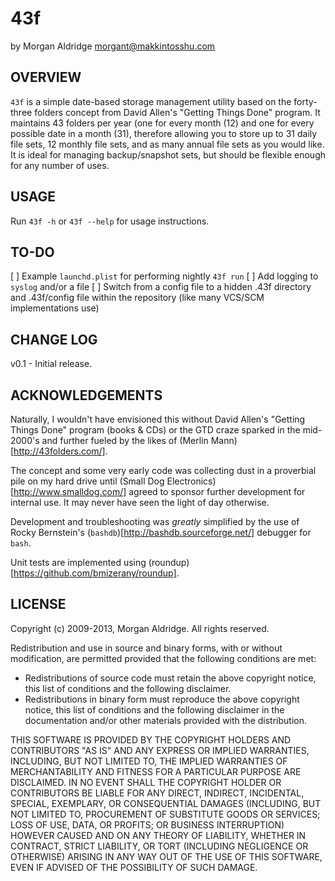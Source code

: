 43f
===

by Morgan Aldridge <morgant@makkintosshu.com>

OVERVIEW
--------

`43f` is a simple date-based storage management utility based on the forty-three
folders concept from David Allen's "Getting Things Done" program. It maintains 
43 folders per year (one for every month (12) and one for every possible date in
a month (31), therefore allowing you to store up to 31 daily file sets, 12 
monthly file sets, and as many annual file sets as you would like. It is ideal 
for managing backup/snapshot sets, but should be flexible enough for any number 
of uses.

USAGE
-----

Run `43f -h` or `43f --help` for usage instructions.

TO-DO
-----

[ ] Example `launchd.plist` for performing nightly `43f run`
[ ] Add logging to `syslog` and/or a file
[ ] Switch from a config file to a hidden .43f directory and .43f/config file
      within the repository (like many VCS/SCM implementations use)

CHANGE LOG
----------

v0.1 - Initial release.

ACKNOWLEDGEMENTS
----------------

Naturally, I wouldn't have envisioned this without David Allen's "Getting Things
Done" program (books & CDs) or the GTD craze sparked in the mid-2000's and
further fueled by the likes of (Merlin Mann)[http://43folders.com/].

The concept and some very early code was collecting dust in a proverbial pile 
on my hard drive until (Small Dog Electronics)[http://www.smalldog.com/] 
agreed to sponsor further development for internal use. It may never have seen
the light of day otherwise.

Development and troubleshooting was _greatly_ simplified by the use of Rocky 
Bernstein's (`bashdb`)[http://bashdb.sourceforge.net/] debugger for `bash`.

Unit tests are implemented using (roundup)[https://github.com/bmizerany/roundup].

LICENSE
-------

Copyright (c) 2009-2013, Morgan Aldridge. All rights reserved.

Redistribution and use in source and binary forms, with or without 
modification, are permitted provided that the following conditions are met:

- Redistributions of source code must retain the above copyright notice, this 
  list of conditions and the following disclaimer.
- Redistributions in binary form must reproduce the above copyright notice, 
  this list of conditions and the following disclaimer in the documentation 
  and/or other materials provided with the distribution.

THIS SOFTWARE IS PROVIDED BY THE COPYRIGHT HOLDERS AND CONTRIBUTORS "AS IS" 
AND ANY EXPRESS OR IMPLIED WARRANTIES, INCLUDING, BUT NOT LIMITED TO, THE 
IMPLIED WARRANTIES OF MERCHANTABILITY AND FITNESS FOR A PARTICULAR PURPOSE ARE
DISCLAIMED. IN NO EVENT SHALL THE COPYRIGHT HOLDER OR CONTRIBUTORS BE LIABLE 
FOR ANY DIRECT, INDIRECT, INCIDENTAL, SPECIAL, EXEMPLARY, OR CONSEQUENTIAL 
DAMAGES (INCLUDING, BUT NOT LIMITED TO, PROCUREMENT OF SUBSTITUTE GOODS OR 
SERVICES; LOSS OF USE, DATA, OR PROFITS; OR BUSINESS INTERRUPTION) HOWEVER 
CAUSED AND ON ANY THEORY OF LIABILITY, WHETHER IN CONTRACT, STRICT LIABILITY, 
OR TORT (INCLUDING NEGLIGENCE OR OTHERWISE) ARISING IN ANY WAY OUT OF THE USE 
OF THIS SOFTWARE, EVEN IF ADVISED OF THE POSSIBILITY OF SUCH DAMAGE.
